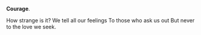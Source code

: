 **Courage**.

How strange is it?
We tell all our feelings
To those who ask us out
But never to the love we seek.
